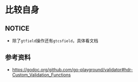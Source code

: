 # 比较自身

## NOTICE
 - 除了`gtfield`操作还有`gtcsfield`，具体看文档 

## 参考资料
 - https://godoc.org/github.com/go-playground/validator#hdr-Custom_Validation_Functions